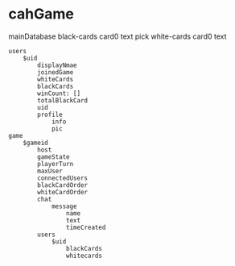 # cahGame

mainDatabase
	black-cards
		card0
			text
			pick
	white-cards
		card0
			text

	users
		$uid
			displayNmae
			joinedGame
			whiteCards
			blackCards
			winCount: []
			totalBlackCard
			uid
			profile
				info
				pic
	game
		$gameid
			host
			gameState
			playerTurn
			maxUser
			connectedUsers
			blackCardOrder
			whiteCardOrder
			chat
				message
					name
					text
					timeCreated
			users
				$uid
					blackCards
					whitecards